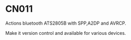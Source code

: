 CN011
=====

Actions bluetooth ATS2805B with SPP,A2DP and AVRCP.

Make it version control and available for various devices.
